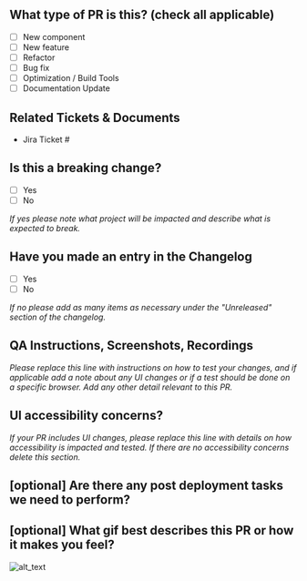 <!--
     For Work In Progress Pull Requests, please use the Draft PR feature,
     see https://github.blog/2019-02-14-introducing-draft-pull-requests/ for further details.

     For a timely review/response, please avoid force-pushing additional
     commits if your PR already received reviews or comments.

     Before submitting a Pull Request, please ensure you've done the following:
     - 📖 Read the RDS Contributing Guide: (Coming soon)
     - 📖 Read the RDS Code of Conduct: (Coming soon)
     - 👷‍♀️ Create small PRs. In most cases this will be possible.
     - ✅ Provide tests for your changes.
     - 📝 Use descriptive commit messages.
     - 📗 Update any related documentation and include any relevant screenshots.

     NOTE: Pull Requests from forked repositories will need to be reviewed by
     a Forem Team member before any CI builds will run. Once your PR is approved
     with a `/ci` reply to the PR, it will be allowed to run subsequent builds without
     manual approval.
-->

## What type of PR is this? (check all applicable)

- [ ] New component
- [ ] New feature
- [ ] Refactor
- [ ] Bug fix
- [ ] Optimization / Build Tools
- [ ] Documentation Update

## Related Tickets & Documents

<!--
For pull requests that relate or close an issue, please include them
below.  We like to follow [Github's guidance on linking issues to pull requests](https://docs.github.com/en/issues/tracking-your-work-with-issues/linking-a-pull-request-to-an-issue).

For example having the text: "closes #1234" would connect the current pull
request to issue 1234.  And when we merge the pull request, Github will
automatically close the issue.
-->

- Jira Ticket #

## Is this a breaking change?

- [ ] Yes
- [ ] No

_If yes please note what project will be impacted and describe what is expected to break._

## Have you made an entry in the Changelog

- [ ] Yes
- [ ] No

_If no please add as many items as necessary under the "Unreleased" section of the changelog._

## QA Instructions, Screenshots, Recordings

_Please replace this line with instructions on how to test your changes, and if applicable add a note
about any UI changes or if a test should be done on a specific browser. Add any other detail relevant to this PR._

## UI accessibility concerns?

_If your PR includes UI changes, please replace this line with details on how
accessibility is impacted and tested. If there are no accessibility concerns delete this section._

## [optional] Are there any post deployment tasks we need to perform?

## [optional] What gif best describes this PR or how it makes you feel?

![alt_text](gif_link)
